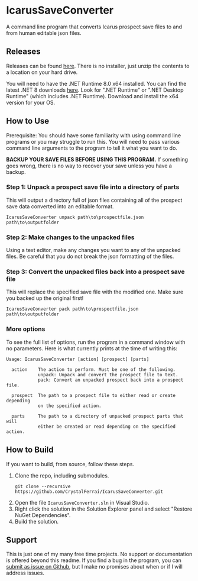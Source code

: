 # IcarusSaveConverter

A command line program that converts Icarus prospect save files to and from human editable json files.

## Releases

Releases can be found [here](https://github.com/CrystalFerrai/IcarusSaveConverter/releases). There is no installer, just unzip the contents to a location on your hard drive.

You will need to have the .NET Runtime 8.0 x64 installed. You can find the latest .NET 8 downloads [here](https://dotnet.microsoft.com/en-us/download/dotnet/8.0). Look for ".NET Runtime" or ".NET Desktop Runtime" (which includes .NET Runtime). Download and install the x64 version for your OS.

## How to Use

Prerequisite: You should have some familiarity with using command line programs or you may struggle to run this. You will need to pass various command line arguments to the program to tell it what you want to do.

**BACKUP YOUR SAVE FILES BEFORE USING THIS PROGRAM.** If something goes wrong, there is no way to recover your save unless you have a backup.

### Step 1: Unpack a prospect save file into a directory of parts

This will output a directory full of json files containing all of the prospect save data converted into an editable format.
```
IcarusSaveConverter unpack path\to\prospectfile.json path\to\outputfolder
```

### Step 2: Make changes to the unpacked files

Using a text editor, make any changes you want to any of the unpacked files. Be careful that you do not break the json formatting of the files.

### Step 3: Convert the unpacked files back into a prospect save file

This will replace the specified save file with the modified one. Make sure you backed up the original first!
```
IcarusSaveConverter pack path\to\prospectfile.json path\to\outputfolder
```

### More options

To see the full list of options, run the program in a command window with no parameters. Here is what currently prints at the time of writing this:
```
Usage: IcarusSaveConverter [action] [prospect] [parts]

  action    The action to perform. Must be one of the following.
            unpack: Unpack and convert the prospect file to text.
            pack: Convert an unpacked prospect back into a prospect file.

  prospect  The path to a prospect file to either read or create depending
            on the specified action.

  parts     The path to a directory of unpacked prospect parts that will
            either be created or read depending on the specified action.
```

## How to Build

If you want to build, from source, follow these steps.
1. Clone the repo, including submodules.
    ```
    git clone --recursive https://github.com/CrystalFerrai/IcarusSaveConverter.git
    ```
2. Open the file `IcarusSaveConverter.sln` in Visual Studio.
3. Right click the solution in the Solution Explorer panel and select "Restore NuGet Dependencies".
4. Build the solution.

## Support

This is just one of my many free time projects. No support or documentation is offered beyond this readme. If you find a bug in the program, you can [submit as issue on Github](https://github.com/CrystalFerrai/IcarusSaveConverter/issues), but I make no promises about when or if I will address issues.
